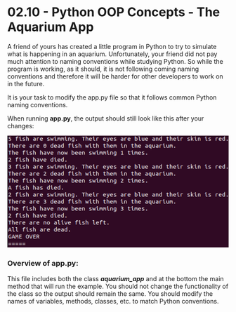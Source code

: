 # 02.10 - Python OOP Concepts - The Aquarium App

A friend of yours has created a little program in Python to try to simulate what is happening in an aquarium. Unfortunately, your friend did not pay much attention to naming conventions  while studying Python. So while the program is working, as it should, it is not following coming naming conventions and therefore it will be harder for other developers to work on in the future.

It is your task to modify the app.py file so that it follows common Python naming conventions.

When running **app.py**, the output should still look like this after your changes:

![img.png](img.png)

### Overview of app.py:

This file includes both the class _**aquarium_app**_ and at the bottom the main method that will run the example. You should not change the functionality of the class so the output should remain the same. You should modify the names of variables, methods, classes, etc. to match Python conventions.

